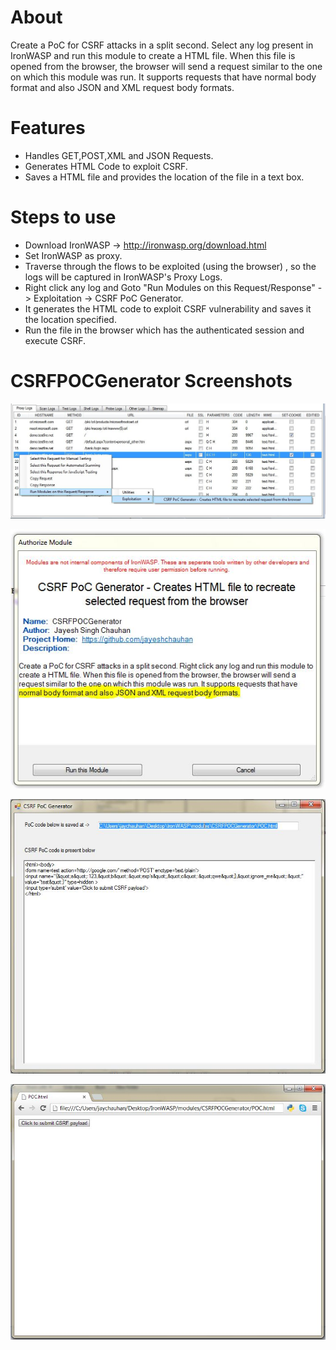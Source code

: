 About
=====
Create a PoC for CSRF attacks in a split second. Select any log present in IronWASP and run this module to create a HTML file. When this file is opened from the browser, the browser will send a request similar to the one on which this module was run. It supports requests that have normal body format and also JSON and XML request body formats.


Features
========
*	Handles GET,POST,XML and JSON Requests.
*	Generates HTML Code to exploit CSRF.
*	Saves a HTML file and provides the location of the file  in a text box.


Steps to use
============
* Download IronWASP -> http://ironwasp.org/download.html
*	Set IronWASP as proxy. 
*	Traverse through the flows to be exploited (using the browser) , so the logs will be captured in IronWASP's Proxy Logs.
*	Right click any log and Goto "Run Modules on this Request/Response" -> Exploitation -> CSRF PoC Generator.
*	It generates the HTML code to exploit CSRF vulnerability and saves it the location specified.
*	Run the file in the browser which has the authenticated session and execute CSRF.


CSRFPOCGenerator Screenshots
============================

![CSRFPOCGenerator Screenshot 1](https://github.com/jayeshchauhan/csrf_poc_generator/blob/master/image3.JPG?raw=true "Screenshot 1")


![CSRFPOCGenerator Screenshot 2](https://github.com/jayeshchauhan/csrf_poc_generator/blob/master/image1.JPG?raw=true "Screenshot 2")


![CSRFPOCGenerator Screenshot 3](https://github.com/jayeshchauhan/csrf_poc_generator/blob/master/image2.JPG?raw=true "Screenshot 3")


![CSRFPOCGenerator Screenshot 4](https://github.com/jayeshchauhan/csrf_poc_generator/blob/master/image4.JPG?raw=true "Screenshot 4")
